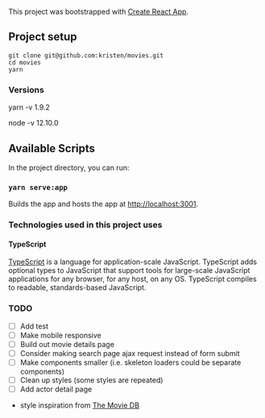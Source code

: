 This project was bootstrapped with [Create React App](https://github.com/facebook/create-react-app).

## Project setup

```
git clone git@github.com:kristen/movies.git
cd movies
yarn
```

### Versions

yarn -v
1.9.2

node -v
12.10.0

## Available Scripts

In the project directory, you can run:

### `yarn serve:app`

Builds the app and hosts the app at [http://localhost:3001](http://localhost:3001).

### Technologies used in this project uses

#### TypeScript

[TypeScript](https://github.com/microsoft/TypeScript) is a language for application-scale JavaScript.
TypeScript adds optional types to JavaScript that support tools for large-scale JavaScript applications for any browser,
for any host, on any OS. TypeScript compiles to readable, standards-based JavaScript.

### TODO

- [ ] Add test
- [ ] Make mobile responsive
- [ ] Build out movie details page
- [ ] Consider making search page ajax request instead of form submit
- [ ] Make components smaller (i.e. skeleton loaders could be separate components)
- [ ] Clean up styles (some styles are repeated)
- [ ] Add actor detail page

* style inspiration from [The Movie DB](https://www.themoviedb.org/movie)